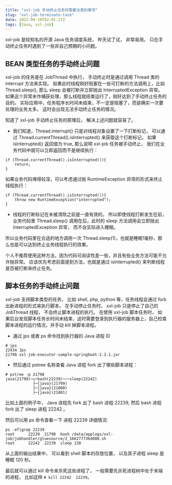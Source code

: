 ```yaml
---
title: "xxl-job 手动终止任务时需要注意的事项"
slug: "xxl-job-terminate-task"
date: 2022-09-10T02:01:27Z
tags: [Java, xxl-job]
---
```


xxl-job 是较知名的开源 Java 任务调度系统， 昨天试了试， 非常易用。 只在手动终止任务时遇到了一些非自己预期的小问题。

## BEAN 类型任务的手动终止问题

xxl-job 的任务是在 JobThread 中执行， 手动终止时是通过调用 Thread 类的 interrupt 方法来实现。 如果此时线程刚好阻塞在一些可打断的方法调用上，比如 Thread.sleep(), 那么 sleep 会被打断并立即抛出 InterruptedException 异常。 如果这个异常未作捕获处理，那么线程就结束运行了，刚好达到了手动终止任务的目的。 实际应用中，任务程序长时间未结束，不一定是阻塞了，而是确实一次要处理的业务太多。 这时会出现无法手动终止任务的情况。

知道了 xxl-job 手动终止任务的原理后， 解决上述问题就容易了。

* 我们知道，Thread.interrupt() 只是对线程对象设置了一下打断标记， 可以通过 Thread.currentThread().isInterrupted() 来获取这个打断标记。 如果 isInterrupted() 返回值为 true, 那么说明 xxl-job 任务被手动终止， 我们在业务代码中就可以立即返回而不是继续执行：

```
if (Thread.currentThread().isInterrupted()){
    return;
}
```

如果业务代码埋得较深，可以考虑通过抛 RuntimeException 异常的形式来终止线程执行：

```
if (Thread.currentThread().isInterrupted()){
    throw new RuntimeException("interrupted");
}
```

* 线程的打断标记在未被清除之前是一直有效的， 所以即使线程打断发生在前，业务代码里 Thread.sleep() 调用在后，此时的 sleep 方法调用会立即抛出 InterruptedException 异常， 而不会实际进入睡眠。 

所以业务代码里在合适的地方调用一次 Thread.sleep(1)，也就是睡眠1毫秒，那么也是可以达到终止业务线程执行的效果。 

个人不推荐使用这种方法，因为代码可阅读性差一些，并且有些业务方法可能不允许抛异常。 应该优先考虑前面提到方法，也就是通过 isInterrupted() 来判断线程是否被打断来终止任务。


## 脚本任务的手动终止问题

xxl-job 支持脚本类型的任务， 比如 shell, php, python 等，任务线程会通过 fork 出新进程的形式来执行脚本。 在手动停止任务时， xxl-job 只是停止了自己的 JobThread 线程， 不会终止脚本进程的执行。 在使用 xxl-job 脚本任务时， 如果后台发现脚本任务长时间未结束，这时需要登录到执行器的服务器上，自己检查脚本进程的运行情况，并手动 kill 掉脚本进程。

* 通过 jps 或者 ps 命令找到执行器的 Java 进程 ID

```
# jps
22434 Jps
21798 xxl-job-executor-sample-springboot-2.3.1.jar
```

* 然后通过 pstree 名称查看 Java 进程 fork 出了哪些脚本进程：

```
# pstree -p 21798
java(21798)─┬─bash(22239)───sleep(22242)
            ├─{java}(21799)
            ├─{java}(21800)
            ├─{java}(21801)
```

比如上面的例子中， Java 进程先 fork 出了 bash 进程 22239, 然后 bash 进程 fork 出了 sleep 进程 22242 。

然后可以用 ps 命令查看一下 进程 22239 详细情况:

```
ps -ef|grep 22239
root      22239  21798  bash /data/applogs/xxl-job/jobhandler/gluesource/2_1662777364000.sh
root      22242  22239  sleep 120
```

从上面的输出结果中， 可以看到 shell 脚本的存放位置， 以及其子进程 sleep 是睡眠 120 秒。

最后就可以通过 kill 命令来杀死这些进程了， 一般需要先杀死进程树中处于末端的进程， 比如这样 `# kill 22242  22239`。
